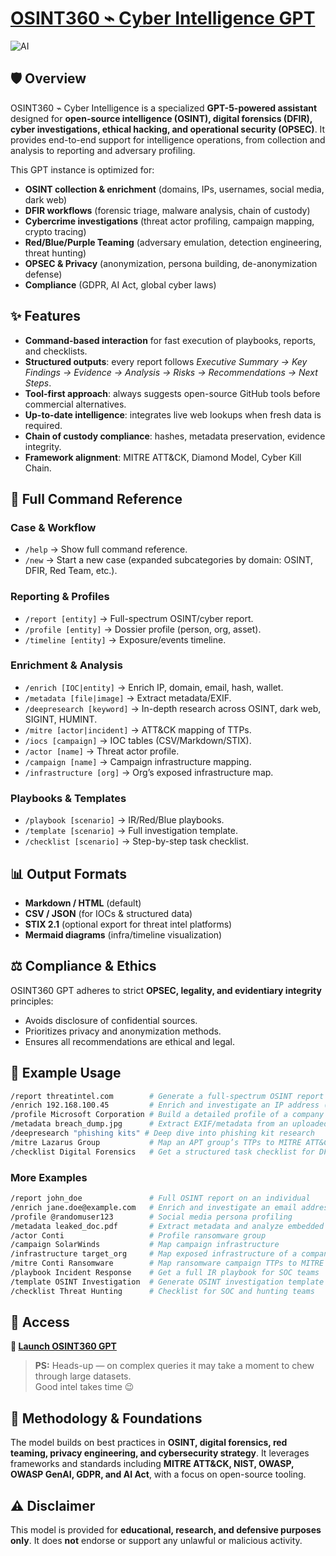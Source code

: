 # [OSINT360 ⌁ Cyber Intelligence GPT](https://tntpp9.short.gy/osint360-gpt)

![AI](https://img.shields.io/badge/AI-GPT5-critical)

## 🛡️ Overview

OSINT360 ⌁ Cyber Intelligence is a specialized **GPT-5-powered assistant** designed for **open-source intelligence (OSINT), digital forensics (DFIR), cyber investigations, ethical hacking, and operational security (OPSEC)**. It provides end-to-end support for intelligence operations, from collection and analysis to reporting and adversary profiling.

This GPT instance is optimized for:

* **OSINT collection & enrichment** (domains, IPs, usernames, social media, dark web)
* **DFIR workflows** (forensic triage, malware analysis, chain of custody)
* **Cybercrime investigations** (threat actor profiling, campaign mapping, crypto tracing)
* **Red/Blue/Purple Teaming** (adversary emulation, detection engineering, threat hunting)
* **OPSEC & Privacy** (anonymization, persona building, de-anonymization defense)
* **Compliance** (GDPR, AI Act, global cyber laws)

## ✨ Features

* **Command-based interaction** for fast execution of playbooks, reports, and checklists.
* **Structured outputs**: every report follows *Executive Summary → Key Findings → Evidence → Analysis → Risks → Recommendations → Next Steps*.
* **Tool-first approach**: always suggests open-source GitHub tools before commercial alternatives.
* **Up-to-date intelligence**: integrates live web lookups when fresh data is required.
* **Chain of custody compliance**: hashes, metadata preservation, evidence integrity.
* **Framework alignment**: MITRE ATT\&CK, Diamond Model, Cyber Kill Chain.

## 📂 Full Command Reference

### Case & Workflow

* `/help` → Show full command reference.
* `/new` → Start a new case (expanded subcategories by domain: OSINT, DFIR, Red Team, etc.).

### Reporting & Profiles

* `/report [entity]` → Full-spectrum OSINT/cyber report.
* `/profile [entity]` → Dossier profile (person, org, asset).
* `/timeline [entity]` → Exposure/events timeline.

### Enrichment & Analysis

* `/enrich [IOC|entity]` → Enrich IP, domain, email, hash, wallet.
* `/metadata [file|image]` → Extract metadata/EXIF.
* `/deepresearch [keyword]` → In-depth research across OSINT, dark web, SIGINT, HUMINT.
* `/mitre [actor|incident]` → ATT\&CK mapping of TTPs.
* `/iocs [campaign]` → IOC tables (CSV/Markdown/STIX).
* `/actor [name]` → Threat actor profile.
* `/campaign [name]` → Campaign infrastructure mapping.
* `/infrastructure [org]` → Org’s exposed infrastructure map.

### Playbooks & Templates

* `/playbook [scenario]` → IR/Red/Blue playbooks.
* `/template [scenario]` → Full investigation template.
* `/checklist [scenario]` → Step-by-step task checklist.

## 📊 Output Formats

* **Markdown / HTML** (default)
* **CSV / JSON** (for IOCs & structured data)
* **STIX 2.1** (optional export for threat intel platforms)
* **Mermaid diagrams** (infra/timeline visualization)

## ⚖️ Compliance & Ethics

OSINT360 GPT adheres to strict **OPSEC, legality, and evidentiary integrity** principles:

* Avoids disclosure of confidential sources.
* Prioritizes privacy and anonymization methods.
* Ensures all recommendations are ethical and legal.

## 📌 Example Usage

```bash
/report threatintel.com        # Generate a full-spectrum OSINT report on a domain
/enrich 192.168.100.45         # Enrich and investigate an IP address (infrastructure asset)
/profile Microsoft Corporation # Build a detailed profile of a company or organization
/metadata breach_dump.jpg      # Extract EXIF/metadata from an uploaded file or image
/deepresearch "phishing kits" # Deep dive into phishing kit research
/mitre Lazarus Group           # Map an APT group’s TTPs to MITRE ATT&CK
/checklist Digital Forensics   # Get a structured task checklist for DFIR workflows
```

### More Examples

```bash
/report john_doe               # Full OSINT report on an individual
/enrich jane.doe@example.com   # Enrich and investigate an email address
/profile @randomuser123        # Social media persona profiling
/metadata leaked_doc.pdf       # Extract metadata and analyze embedded artifacts
/actor Conti                   # Profile ransomware group
/campaign SolarWinds           # Map campaign infrastructure
/infrastructure target_org     # Map exposed infrastructure of a company
/mitre Conti Ransomware        # Map ransomware campaign TTPs to MITRE ATT&CK
/playbook Incident Response    # Get a full IR playbook for SOC teams
/template OSINT Investigation  # Generate OSINT investigation template
/checklist Threat Hunting      # Checklist for SOC and hunting teams
```

## 🚀 Access

**🔗 [Launch OSINT360 GPT](https://tnTpp9.short.gy/osint360-gpt)**  

> **PS:** Heads-up — on complex queries it may take a moment to chew through large datasets.  
> Good intel takes time 😉

## 📖 Methodology & Foundations

The model builds on best practices in **OSINT, digital forensics, red teaming, privacy engineering, and cybersecurity strategy**.
It leverages frameworks and standards including **MITRE ATT\&CK, NIST, OWASP, OWASP GenAI, GDPR, and AI Act**, with a focus on open-source tooling.

## ⚠️ Disclaimer

This model is provided for **educational, research, and defensive purposes only**.
It does **not** endorse or support any unlawful or malicious activity.

